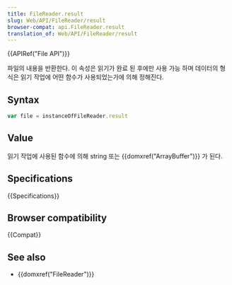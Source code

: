 ```yaml
---
title: FileReader.result
slug: Web/API/FileReader/result
browser-compat: api.FileReader.result
translation_of: Web/API/FileReader/result
---
```

{{APIRef("File API")}}

파일의 내용을 반환한다. 이 속성은 읽기가 완료 된 후에만 사용 가능 하며 데이터의 형식은 읽기 작업에 어떤 함수가 사용되었는가에 의해 정해진다.

## Syntax

```js
var file = instanceOfFileReader.result
```

## Value

읽기 작업에 사용된 함수에 의해 string 또는 {{domxref("ArrayBuffer")}} 가 된다.

## Specifications

{{Specifications}}

## Browser compatibility

{{Compat}}

## See also

- {{domxref("FileReader")}}
